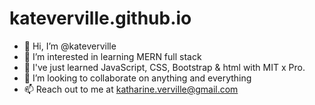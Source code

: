 # kateverville.github.io
- 👋 Hi, I’m @kateverville
- 👀 I’m interested in learning MERN full stack
- 🌱 I've just learned JavaScript, CSS, Bootstrap & html with MIT x Pro.
- 💞️ I’m looking to collaborate on anything and everything
- 📫 Reach out to me at katharine.verville@gmail.com

<!---
kateverville/kateverville is a ✨ special ✨ repository because its `README.md` (this file) appears on your GitHub profile.
You can click the Preview link to take a look at your changes.
--->
